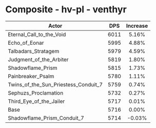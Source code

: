 # Composite - hv-pl - venthyr
| Actor | DPS | Increase |
|---|:---:|:---:|
|Eternal_Call_to_the_Void|6011|5.16%|
|Echo_of_Eonar|5995|4.88%|
|Talbadars_Stratagem|5979|4.59%|
|Judgment_of_the_Arbiter|5819|1.80%|
|Shadowflame_Prism|5815|1.73%|
|Painbreaker_Psalm|5780|1.11%|
|Twins_of_the_Sun_Priestess_Conduit_7|5759|0.74%|
|Sephuzs_Proclamation|5732|0.27%|
|Third_Eye_of_the_Jailer|5717|0.01%|
|Base|5716|0.00%|
|Shadowflame_Prism_Conduit_7|5714|-0.03%|

